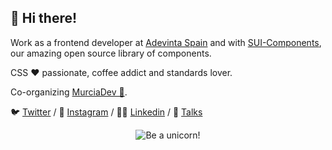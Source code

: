 ## 👋 Hi there!
 
Work as a frontend developer at [Adevinta Spain](https://github.com/AdevintaSpain) and with [SUI-Components](https://github.com/SUI-Components), our amazing open source library of components.

CSS ❤ passionate, coffee addict and standards lover.

Co-organizing [MurciaDev 🍋](https://github.com/MurciaDev).

🐦 [Twitter](https://twitter.com/klaufel) / 📸 [Instagram](https://www.instagram.com/klaufel/) / 👨‍💻 [Linkedin](https://www.linkedin.com/in/klaufel/) / 💬 [Talks](https://slides.com/klaufel)

<p align="center">
  <img src="https://media.giphy.com/media/LiWsL77P4tA9a/giphy.gif" alt="Be a unicorn!" />
</div>
